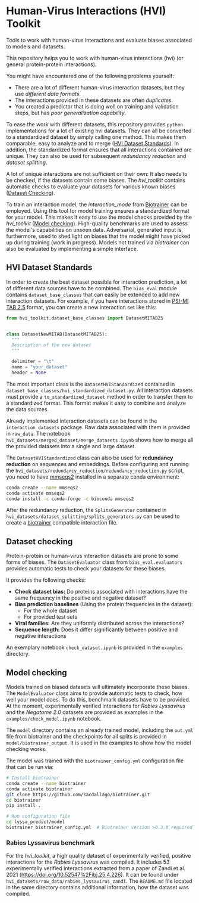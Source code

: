# Human-Virus Interactions (HVI) Toolkit

Tools to work with human-virus interactions and evaluate biases associated to models and datasets.

This repository helps you to work with human-virus interactions (hvi) (or general protein-protein interactions).

You might have encountered one of the following problems yourself:
* There are a lot of different human-virus interaction datasets, but they use *different data formats*.
* The interactions provided in these datasets are often *duplicates*.
* You created a predictor that is doing well on training and validation steps, but has *poor generalization capability*.

To ease the work with different datasets, this repository provides `python` implementations for a lot of existing
hvi datasets. They can all be converted to a standardized dataset by simply calling one method. This makes them
comparable, easy to analyze and to merge ([HVI Dataset Standards](#hvi-dataset-standards)). 
In addition, the standardized format ensures that all interactions contained
are unique. They can also be used for subsequent *redundancy reduction* and *dataset splitting*.

A lot of unique interactions are not sufficient on their own: It also needs to be checked, if the datasets contain
some biases. The *hvi_toolkit* contains automatic checks to evaluate your datasets for various known biases
([Dataset Checking](#dataset-checking)).

To train an interaction model, the *interaction_mode* from [Biotrainer]((https://github.com/sacdallago/biotrainer/)) 
can be employed. Using this tool for model training ensures a standardized format for your model. This makes it 
easy to use the model checks provided by the *hvi_toolkit* ([Model checking](#model-checking)). 
High-quality benchmarks are used to assess the model's capabilities on unseen data. 
Adversarial, generated input is, furthermore, used to shed light on biases that the model
might have picked up during training (work in progress). Models not trained via *biotrainer* can also be evaluated
by implementing a simple interface.

## HVI Dataset Standards

In order to create the best dataset possible for interaction prediction, a lot of different data sources have to be
combined. 
The `bias_eval` module contains `dataset_base_classes` that can easily be extended to add
new interaction datasets. For example, if you have interactions 
stored in [PSI-MI TAB 2.5](https://psicquic.github.io/MITAB25Format.html) format,
you can create a new interaction set like this:

```python
from hvi_toolkit.dataset_base_classes import DatasetMITAB25


class DatasetNewMITAB(DatasetMITAB25):
  """
  Description of the new dataset
  """

  delimiter = "\t"
  name = "your_dataset"
  header = None
```

The most important class is the `DatasetHVIStandardized` contained in 
`dataset_base_classes/hvi_standardized_dataset.py`. All interaction datasets must provide a
`to_standardized_dataset` method in order to transfer them to a standardized format. This format
makes it easy to combine and analyze the data sources.

Already implemented interaction datasets can be found in the `interaction_datasets` package.
Raw data associated with them is provided in `raw_data`. 
The notebook `hvi_datasets/merged_dataset/merge_datasets.ipynb` shows how to merge all the provided datasets
into a single and large dataset.

The `DatasetHVIStandardized` class can also be used for **redundancy reduction** on sequences and
embeddings. Before configuring and running the 
`hvi_datasets/redundancy_reduction/redundancy_reduction.py` script, you need to have
[mmseqs2](https://github.com/soedinglab/MMseqs2) installed in a separate conda environment:
```bash
conda create --name mmseqs2
conda activate mmseqs2
conda install -c conda-forge -c bioconda mmseqs2
```

After the redundancy reduction, the `SplitsGenerator` contained in 
`hvi_datasets/dataset_splitting/splits_generators.py` can be used to create a 
[biotrainer](https://github.com/sacdallago/biotrainer/) compatible interaction file. 

## Dataset checking

Protein-protein or human-virus interaction datasets are prone to some forms of biases.
The `DatasetEvaluator` class from `bias_eval.evaluators` provides automatic tests 
to check your datasets for these biases.

It provides the following checks:

* **Check dataset bias:** Do proteins associated with interactions have the same frequency in the positive
and negative dataset?
* **Bias prediction baselines** (Using the protein frequencies in the dataset):
  * For the whole dataset
  * For provided test sets
* **Viral families:** Are they uniformly distributed across the interactions?
* **Sequence length:** Does it differ significantly between positive and negative interactions

An exemplary notebook `check_dataset.ipynb` is provided in the `examples` directory. 

## Model checking

Models trained on biased datasets will ultimately incorporate these biases. The `ModelEvaluator` class aims to
provide automatic tests to check, how well your model does. To do this, benchmark datasets have to be provided.
At the moment, experimentally verified interactions for *Rabies Lyssavirus* and the *Negatome 2.0* datasets are provided
as examples in the `examples/check_model.ipynb` notebook. 

The `model` directory contains an already trained model, including the `out.yml` file from biotrainer and 
the checkpoints for all splits is provided in `model/biotrainer_output`. It is used in the examples to show how the
model checking works.

The model was trained with the `biotrainer_config.yml` configuration file that can be run via:
```bash
# Install biotrainer
conda create --name biotrainer
conda activate biotrainer
git clone https://github.com/sacdallago/biotrainer.git
cd biotrainer
pip install .

# Run configuration file
cd lyssa_predict/model
biotrainer biotrainer_config.yml  # Biotrainer version >0.3.0 required
```

### Rabies Lyssavirus benchmark

For the *hvi_toolkit*, a high quality dataset of experimentally verified, positive interactions for the 
*Rabies Lyssavirus* was compiled.
It includes 53 experimentally verified interactions extracted from a paper of 
Zandi et al. 2021 (https://doi.org/10.52547%2Fibj.25.4.226). 
It can be found under `hvi_datasets/raw_data/rabies_lyssavirus_zandi`. The `README.md` file located in the same
directory contains additional information, how the dataset was compiled.
